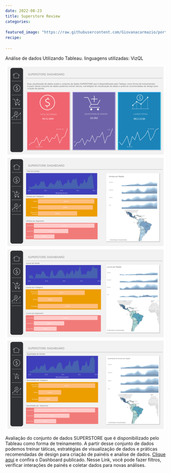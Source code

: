 ```yaml
---
date: 2022-08-23
title: Superstore Review
categories:

featured_image: "https://raw.githubusercontent.com/Giovanacarmazio/portifolio/main/images/Superstore%20Dashboard%205.jpg"
recipe:
 
---
```



Análise de dados Utilizando Tableau. linguagens utilizadas: VizQL


![](https://raw.githubusercontent.com/Giovanacarmazio/portifolio/main/images/Superstore%20Dashboard%201.jpg)
![](https://raw.githubusercontent.com/Giovanacarmazio/portifolio/main/images/Superstore%20Dashboard%202.jpg)
![](https://raw.githubusercontent.com/Giovanacarmazio/portifolio/main/images/Superstore%20Dashboard%203.jpg)
![](https://raw.githubusercontent.com/Giovanacarmazio/portifolio/main/images/Superstore%20Dashboard%204.jpg)
 


Avaliação do conjunto de dados SUPERSTORE que é disponibilizado pelo Tableau como forma de treinamento. A partir desse conjunto de dados podemos treinar táticas, estratégias de visualização de dados e práticas recomendadas de design para criação de painéis e analise de dados.
<a href="https://public.tableau.com/views/SUPERSTOREDASHBOARD_16492034788180/PainelInicial?:language=pt-BR&:display_count=n&:origin=viz_share_link">Clique aqui</a> e confira o Dashboard publicado.
Nesse Link, você pode fazer filtros, verificar interações de painés e coletar dados para novas análises.

